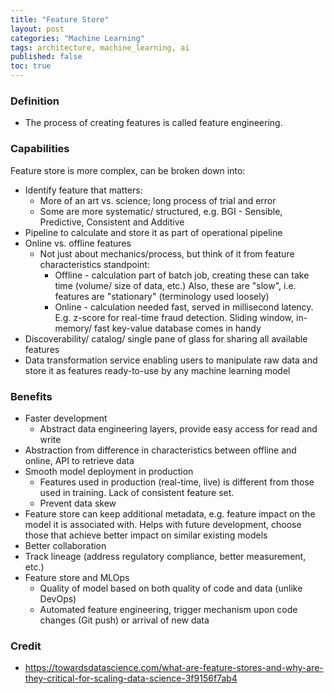 ```yaml
---
title: "Feature Store"
layout: post
categories: "Machine Learning"
tags: architecture, machine_learning, ai
published: false
toc: true
---
```


### Definition

* The process of creating features is called feature engineering. 


### Capabilities

Feature store is more complex, can be broken down into:
  * Identify feature that matters:
    * More of an art vs. science; long process of trial and error
    * Some are more systematic/ structured, e.g. BGI - Sensible, Predictive, Consistent and Additive
  * Pipeline to calculate and store it as part of operational pipeline
  * Online vs. offline features
    * Not just about mechanics/process, but think of it from feature characteristics standpoint:
      * Offline - calculation part of batch job, creating these can take time (volume/ size of data, etc.) Also, these are "slow", i.e. features are "stationary" (terminology used loosely)
      * Online - calculation needed fast, served in millisecond latency. E.g. z-score for real-time fraud detection. Sliding window, in-memory/ fast key-value database comes in handy
  * Discoverability/ catalog/ single pane of glass for sharing all available features
  * Data transformation service enabling users to manipulate raw data and store it as features ready-to-use by any machine learning model

### Benefits
* Faster development
  * Abstract data engineering layers, provide easy access for read and write
* Abstraction from difference in characteristics between offline and online, API to retrieve data
* Smooth model deployment in production
  * Features used in production (real-time, live) is different from those used in training. Lack of consistent feature set.
  * Prevent data skew
* Feature store can keep additional metadata, e.g. feature impact on the model it is associated with. Helps with future development, choose those that achieve better impact on similar existing models
* Better collaboration
* Track lineage (address regulatory compliance, better measurement, etc.)
* Feature store and MLOps
  * Quality of model based on both quality of code and data (unlike DevOps)
  * Automated feature engineering, trigger mechanism upon code changes (Git push) or arrival of new data




### Credit
* https://towardsdatascience.com/what-are-feature-stores-and-why-are-they-critical-for-scaling-data-science-3f9156f7ab4

